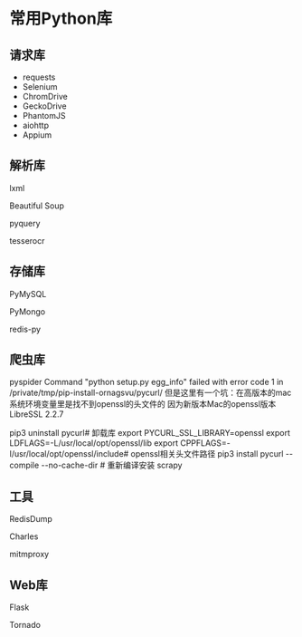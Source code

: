 # 常用Python库

## 请求库

- requests
- Selenium
- ChromDrive
- GeckoDrive
- PhantomJS
- aiohttp
- Appium

## 解析库

lxml

Beautiful Soup

pyquery

tesserocr

## 存储库

PyMySQL

PyMongo

redis-py

## 爬虫库

pyspider
Command "python setup.py egg_info" failed with error code 1 in /private/tmp/pip-install-ornagsvu/pycurl/
但是这里有一个坑：在高版本的mac系统环境变量里是找不到openssl的头文件的
因为新版本Mac的openssl版本 LibreSSL 2.2.7

pip3 uninstall pycurl# 卸载库
export PYCURL_SSL_LIBRARY=openssl
export LDFLAGS=-L/usr/local/opt/openssl/lib
export CPPFLAGS=-I/usr/local/opt/openssl/include# openssl相关头文件路径
pip3 install pycurl --compile --no-cache-dir # 重新编译安装
scrapy

## 工具

RedisDump

Charles

mitmproxy

## Web库

Flask

Tornado